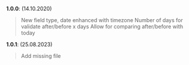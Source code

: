 **1.0.0**: (14.10.2020)
> New field type, date enhanced with timezone
> Number of days for validate after/before x days
> Allow for comparing after/before with today

**1.0.1**: (25.08.2023)
> Add missing file
